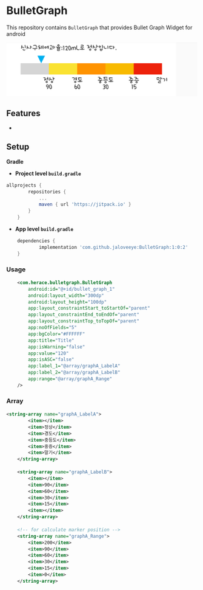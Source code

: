 # BulletGraph

 
This repository contains `BulletGraph` that provides Bullet Graph Widget for android

<img src="images/sample.png"/>

## Features

- 


## Setup

**Gradle**

- **Project level `build.gradle`**
```gradle
allprojects {
		repositories {
			...
			maven { url 'https://jitpack.io' }
		}
	}
```
- **App level `build.gradle`**
```gradle
	dependencies {
	        implementation 'com.github.jaloveeye:BulletGraph:1:0:2'
	}
```

### Usage

```xml
    <com.herace.bulletgraph.BulletGraph
        android:id="@+id/bullet_graph_1"
        android:layout_width="300dp"
        android:layout_height="100dp"
        app:layout_constraintStart_toStartOf="parent"
        app:layout_constraintEnd_toEndOf="parent"
        app:layout_constraintTop_toTopOf="parent"
        app:noOfFields="5"
        app:bgColor="#FFFFFF"
        app:title="Title"
        app:isWarning="false"
        app:value="120"
        app:isASC="false"
        app:label_1="@array/graphA_LabelA"
        app:label_2="@array/graphA_LabelB"
        app:range="@array/graphA_Range"
    />
```


### Array
```xml
<string-array name="graphA_LabelA">
        <item></item>
        <item>정상</item>
        <item>경도</item>
        <item>중등도</item>
        <item>중증</item>
        <item>말기</item>
    </string-array>

    <string-array name="graphA_LabelB">
        <item></item>
        <item>90</item>
        <item>60</item>
        <item>30</item>
        <item>15</item>
        <item></item>
    </string-array>

    <!-- for calculate marker position -->
    <string-array name="graphA_Range">
        <item>200</item>
        <item>90</item>
        <item>60</item>
        <item>30</item>
        <item>15</item>
        <item>0</item>
    </string-array>

```
